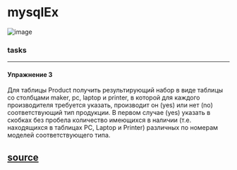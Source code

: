 # mysqlEx
![image](https://user-images.githubusercontent.com/38309821/222242235-fb76a5fb-37db-472b-ad9d-a4c403b15d7e.png)

### tasks
---
#### Упражнение 3 

Для таблицы Product получить результирующий набор в виде таблицы со столбцами maker, pc, laptop и printer, в которой для каждого производителя требуется указать, производит он (yes) или нет (no) соответствующий тип продукции. В первом случае (yes) указать в скобках без пробела количество имеющихся в наличии (т.е. находящихся в таблицах PC, Laptop и Printer) различных по номерам моделей соответствующего типа.

[source](http://www.sql-tutorial.ru/ru/book_exercise_3_rating.html)
---
